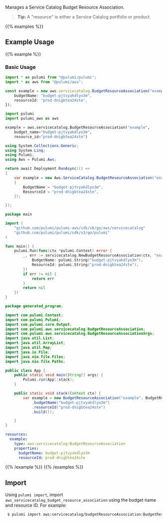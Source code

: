 Manages a Service Catalog Budget Resource Association.

> **Tip:** A "resource" is either a Service Catalog portfolio or product.

{{% examples %}}
## Example Usage
{{% example %}}
### Basic Usage

```typescript
import * as pulumi from "@pulumi/pulumi";
import * as aws from "@pulumi/aws";

const example = new aws.servicecatalog.BudgetResourceAssociation("example", {
    budgetName: "budget-pjtvyakdlyo3m",
    resourceId: "prod-dnigbtea24ste",
});
```
```python
import pulumi
import pulumi_aws as aws

example = aws.servicecatalog.BudgetResourceAssociation("example",
    budget_name="budget-pjtvyakdlyo3m",
    resource_id="prod-dnigbtea24ste")
```
```csharp
using System.Collections.Generic;
using System.Linq;
using Pulumi;
using Aws = Pulumi.Aws;

return await Deployment.RunAsync(() => 
{
    var example = new Aws.ServiceCatalog.BudgetResourceAssociation("example", new()
    {
        BudgetName = "budget-pjtvyakdlyo3m",
        ResourceId = "prod-dnigbtea24ste",
    });

});
```
```go
package main

import (
	"github.com/pulumi/pulumi-aws/sdk/v6/go/aws/servicecatalog"
	"github.com/pulumi/pulumi/sdk/v3/go/pulumi"
)

func main() {
	pulumi.Run(func(ctx *pulumi.Context) error {
		_, err := servicecatalog.NewBudgetResourceAssociation(ctx, "example", &servicecatalog.BudgetResourceAssociationArgs{
			BudgetName: pulumi.String("budget-pjtvyakdlyo3m"),
			ResourceId: pulumi.String("prod-dnigbtea24ste"),
		})
		if err != nil {
			return err
		}
		return nil
	})
}
```
```java
package generated_program;

import com.pulumi.Context;
import com.pulumi.Pulumi;
import com.pulumi.core.Output;
import com.pulumi.aws.servicecatalog.BudgetResourceAssociation;
import com.pulumi.aws.servicecatalog.BudgetResourceAssociationArgs;
import java.util.List;
import java.util.ArrayList;
import java.util.Map;
import java.io.File;
import java.nio.file.Files;
import java.nio.file.Paths;

public class App {
    public static void main(String[] args) {
        Pulumi.run(App::stack);
    }

    public static void stack(Context ctx) {
        var example = new BudgetResourceAssociation("example", BudgetResourceAssociationArgs.builder()        
            .budgetName("budget-pjtvyakdlyo3m")
            .resourceId("prod-dnigbtea24ste")
            .build());

    }
}
```
```yaml
resources:
  example:
    type: aws:servicecatalog:BudgetResourceAssociation
    properties:
      budgetName: budget-pjtvyakdlyo3m
      resourceId: prod-dnigbtea24ste
```
{{% /example %}}
{{% /examples %}}

## Import

Using `pulumi import`, import `aws_servicecatalog_budget_resource_association` using the budget name and resource ID. For example:

```sh
 $ pulumi import aws:servicecatalog/budgetResourceAssociation:BudgetResourceAssociation example budget-pjtvyakdlyo3m:prod-dnigbtea24ste
```
 